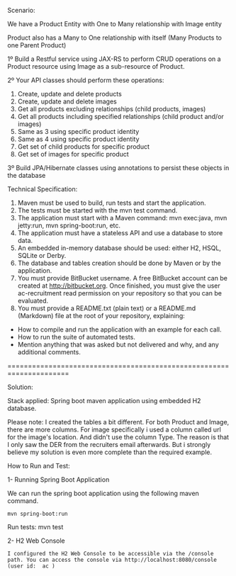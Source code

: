 Scenario:

We have a Product Entity with One to Many relationship with Image entity

Product also has a Many to One relationship with itself (Many Products to one Parent Product)

1º Build a Restful service using JAX-RS to perform CRUD operations on a Product resource using Image as a sub-resource of Product.

2º Your API classes should perform these operations:

1) Create, update and delete products
2) Create, update and delete images
3) Get all products excluding relationships (child products, images)
4) Get all products including specified relationships (child product and/or images)
5) Same as 3 using specific product identity
6) Same as 4 using specific product identity
7) Get set of child products for specific product
8) Get set of images for specific product


3º Build JPA/Hibernate classes using annotations to persist these objects in the database

Technical Specification:

1) Maven must be used to build, run tests and start the application.
2) The tests must be started with the mvn test command.
3) The application must start with a Maven command: mvn exec:java, mvn jetty:run, mvn spring-boot:run, etc.
4) The application must have a stateless API and use a database to store data.
5) An embedded in-memory database should be used: either H2, HSQL, SQLite or Derby.
6) The database and tables creation should be done by Maven or by the application.
7) You must provide BitBucket username. A free BitBucket account can be created at http://bitbucket.org. Once finished, you must give the user ac-recruitment read permission on your repository so that you can be evaluated.
8) You must provide a README.txt (plain text) or a README.md (Markdown) file at the root of your repository, explaining:
- How to compile and run the application with an example for each call.
- How to run the suite of automated tests.
- Mention anything that was asked but not delivered and why, and any additional comments.

=====================================================================

Solution:

Stack applied: Spring boot maven application using embedded H2 database.

Please note:
        I created the tables a bit different. For both Product and Image, there are more columns. For image specifically i used a column called url for the image's location.
        And didn't use the column Type. The reason is that I only saw the DER from the recruiters email afterwards. But i strongly believe my solution is even more complete than
        the required example.



How to Run and Test:


1- Running Spring Boot Application

We can run the spring boot application using the following maven command.

    mvn spring-boot:run

Run tests:
    mvn test


2- H2 Web Console

    I configured the H2 Web Console to be accessible via the /console path. You can access the console via http://localhost:8080/console  (user id:  ac )